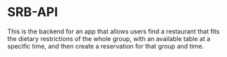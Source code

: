 # SRB-API
This is the backend for an app that allows users  find a restaurant that fits the dietary restrictions of the whole group, with an available table at a specific time, and then create a reservation for that group and time.
